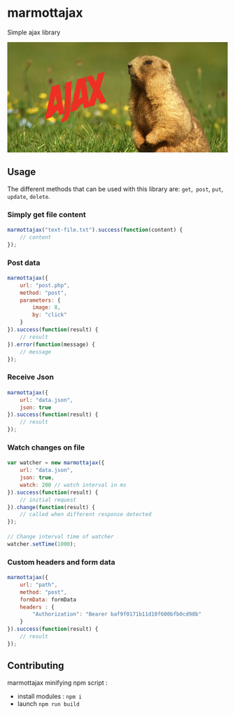 # marmottajax

Simple ajax library

![Logo](image.jpg "logo")

## Usage

The different methods that can be used with this library are: `get`,` post`, `put`, `update`, `delete`.

### Simply get file content
```javascript
marmottajax("text-file.txt").success(function(content) {
    // content
});
```

### Post data
```javascript
marmottajax({
    url: "post.php",
    method: "post",
    parameters: {
        image: 8,
        by: "click"
    }
}).success(function(result) {
    // result
}).error(function(message) {
    // message
});
```

### Receive Json
```javascript
marmottajax({
    url: "data.json",
    json: true
}).success(function(result) {
    // result
});
```

### Watch changes on file
```javascript
var watcher = new marmottajax({
    url: "data.json",
    json: true,
    watch: 200 // watch interval in ms
}).success(function(result) {
    // initial request
}).change(function(result) {
    // called when different response detected
});

// Change interval time of watcher
watcher.setTime(1000);
```

### Custom headers and form data
```javascript
marmottajax({
    url: "path",
    method: "post",
    formData: formData
    headers : {
        "Authorization": "Bearer baf9f0171b11d10f600bfb0cd98b"
    }
}).success(function(result) {
    // result
});
```

## Contributing

marmottajax minifying npm script :

 - install modules : `npm i`
 - launch `npm run build`